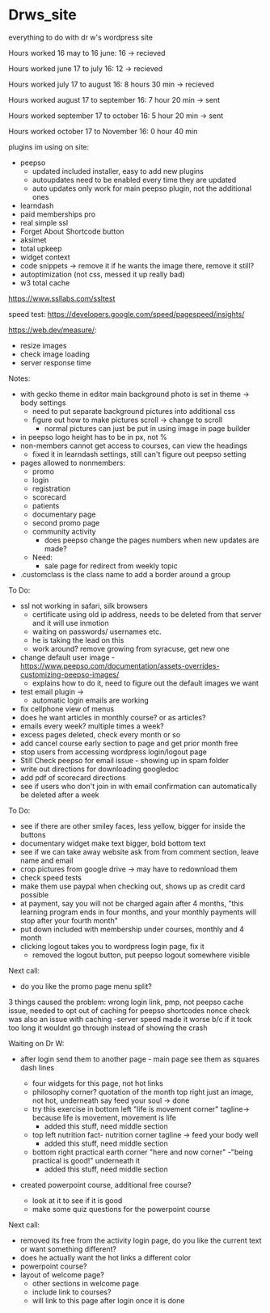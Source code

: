 # Drws_site
everything to do with dr w's wordpress site


 Hours worked 16 may to 16 june: 16 ->  recieved
 
 Hours worked  june 17 to july 16: 12 -> recieved
 
 Hours worked july 17 to august 16: 8 hours 30 min -> recieved
 
 Hours worked august 17 to september 16: 7 hour 20 min -> sent 
 
  Hours worked september 17 to  october 16: 5 hour 20 min -> sent
  
  Hours worked october 17 to November 16:  0 hour 40 min

 
plugins im using on site:

- peepso
	- updated included installer, easy to add new plugins
	- autoupdates need to be enabled every time they are updated
	- auto updates only work for main peepso plugin, not the additional ones
- learndash 
- paid memberships pro
- real simple ssl 
- Forget About Shortcode button 
- aksimet
- total upkeep
- widget context 
- code snippets -> remove it if he wants the image there, remove it still?
- autoptimization (not css, messed it up really bad)
- w3 total cache

https://www.ssllabs.com/ssltest


speed test:
https://developers.google.com/speed/pagespeed/insights/

https://web.dev/measure/:
- resize images
- check image loading
- server response time

Notes:

- with gecko theme in editor main background photo is set in theme -> body settings
	- need to put separate background pictures into additional css
	- figure out how to make pictures scroll -> change to scroll
		- normal pictures can just be put in using image in page builder
- in peepso logo height has to be in px, not %
- non-members cannot get access to courses, can view the headings 
 	- fixed it in learndash settings, still can't figure out peepso setting
- pages allowed to nonmembers:
	- promo
	- login
	- registration
	- scorecard
	- patients
	- documentary page
	- second promo page
	- community activity
		- does peepso change the pages numbers when new updates are made?
	- Need:
		- sale page for redirect from weekly topic
- .customclass is the class name to add a border around a group

To Do:

- ssl not working in safari, silk browsers
	- certificate using old ip address, needs to be deleted from that server and it will use inmotion 
	- waiting on passwords/ usernames etc. 
	- he is taking the lead on this
	- work around? remove growing from syracuse, get new one
- change default user image
	-https://www.peepso.com/documentation/assets-overrides-customizing-peepso-images/ 
	- explains how to do it, need to figure out the default images we want
- test email plugin -> 
	- automatic login emails are working
- fix cellphone view of menus
- does he want articles in monthly course? or as articles? 
- emails every week? multiple times a week?
- excess pages deleted, check every month or so
- add cancel course early section to page and get prior month free
- stop users from accessing wordpress login/logout page
- Still Check peepso  for email issue - showing up in spam folder
- write out directions for downloading googledoc
- add pdf of scorecard directions
- see if users who don't join in with email confirmation can automatically be deleted after a week



To Do:


- see if there are other smiley faces, less yellow, bigger for inside the buttons
- documentary widget make text bigger, bold bottom text 
- see if we can take away website ask from from comment section, leave name and email
- crop pictures from google drive -> may have to redownload them
- check speed tests 
- make them use paypal when checking out, shows up as credit card possible
- at payment, say you will not be charged again after 4 months, "this learning program ends in four months, and your monthly payments will stop after your fourth month"
- put down included with membership under courses, monthly and 4 month 
- clicking logout takes you to wordpress login page, fix it
	- removed the logout button, put peepso logout somewhere visible

Next call:
- do you like the promo page  menu split?

3 things caused the problem:
wrong login link, pmp, not peepso
cache issue, needed to opt out of caching for peepso shortcodes
nonce check was also an issue with caching
-server speed made it worse b/c if it took too long it wouldnt go through instead of showing the crash


Waiting on Dr W:

- after login send them to another  page - main page see them as squares dash lines
	- four widgets for this page, not hot links
	- philosophy corner? quotation of the month top right just an image, not hot, underneath say feed your soul -> done
	- try this exercise in bottom left "life is movement corner" tagline-> because life is movement, movement is life
		- added this stuff, need middle section
	- top left nutrition fact- nutrition corner tagline -> feed your body well
		- added this stuff, need middle section
	- bottom right practical earth corner "here and now corner" -"being practical is good!" underneath it
		- added this stuff, need middle section

- created powerpoint course, additional free course?
	- look at it to see if it is good
	- make some quiz questions for the powerpoint course




Next call:

- removed its free from the activity login page, do you like the current text or want something different?
- does he actually want the hot links a different color
- powerpoint course?
- layout of welcome page?
	- other sections in welcome page
	- include link to courses?
	- will link to this page after login once it is done
